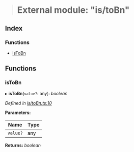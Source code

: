 > # External module: "is/toBn"

## Index

### Functions

* [isToBn](_is_tobn_.md#istobn)

## Functions

###  isToBn

▸ **isToBn**(`value?`: any): *boolean*

*Defined in [is/toBn.ts:10](https://github.com/polkadot-js/common/blob/de7e9f8/packages/util/src/is/toBn.ts#L10)*

**Parameters:**

Name | Type |
------ | ------ |
`value?` | any |

**Returns:** *boolean*